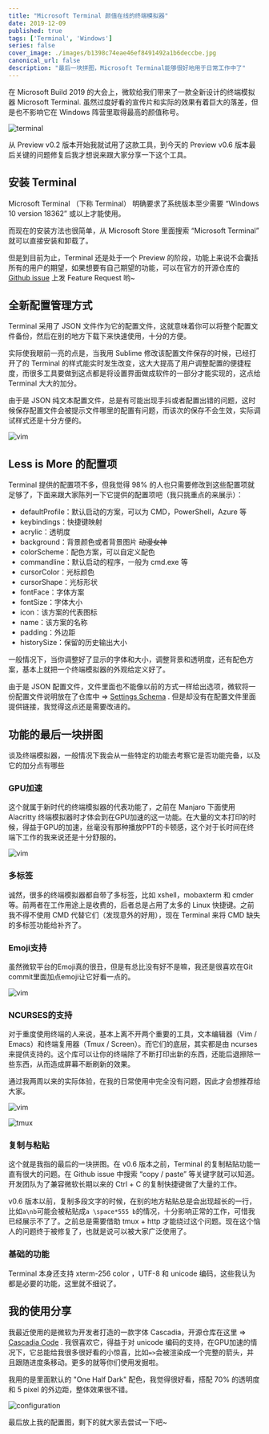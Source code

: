 ```yaml
---
title: "Microsoft Terminal 颜值在线的终端模拟器"
date: 2019-12-09
published: true
tags: ['Terminal', 'Windows']
series: false
cover_image: ./images/b1398c74eae46ef8491492a1b6deccbe.jpg
canonical_url: false
description: "最后一块拼图，Microsoft Terminal能够很好地用于日常工作中了"
---
```


在 Microsoft Build 2019 的大会上，微软给我们带来了一款全新设计的终端模拟器 Microsoft Terminal. 虽然过度好看的宣传片和实际的效果有着巨大的落差，但是也不影响它在 Windows 阵营里取得最高的颜值称号。

![terminal](http://wsine.cn-gd.ufileos.com/image/1746B559BC9685F1E4D9BFFF9F5F9EAC.png)

从 Preview v0.2 版本开始我就试用了这款工具，到今天的 Preview v0.6 版本最后关键的问题修复后我才想说来跟大家分享一下这个工具。

## 安装 Terminal

Microsoft Terminal （下称 Terminal） 明确要求了系统版本至少需要 “Windows 10 version 18362” 或以上才能使用。

而现在的安装方法也很简单，从 Microsoft Store 里面搜索 “Microsoft Terminal” 就可以直接安装和卸载了。

但是到目前为止，Terminal 还是处于一个 Preview 的阶段，功能上来说不会囊括所有的用户的期望，如果想要有自己期望的功能，可以在官方的开源仓库的 [Github issue](https://github.com/microsoft/terminal/issues) 上发 Feature Request 哟~

## 全新配置管理方式

Terminal 采用了 JSON 文件作为它的配置文件，这就意味着你可以将整个配置文件备份，然后在别的地方下载下来快速使用，十分的方便。

实际使我眼前一亮的点是，当我用 Sublime 修改该配置文件保存的时候，已经打开了的 Terminal 的样式能实时发生改变，这大大提高了用户调整配置的便捷程度，而很多工具要做到这点都是将设置界面做成软件的一部分才能实现的，这点给 Terminal 大大的加分。

由于是 JSON 纯文本配置文件，总是有可能出现手抖或者配置出错的问题，这时候保存配置文件会被提示文件哪里的配置有问题，而该次的保存不会生效，实际调试样式还是十分方便的。

![vim](http://wsine.cn-gd.ufileos.com/image/52104FB432B5BCF495FA7E7C056DBA6C.gif)

## Less is More 的配置项

Terminal 提供的配置项不多，但我觉得 98% 的人也只需要修改到这些配置项就足够了，下面来跟大家陈列一下它提供的配置项吧（我只挑重点的来展示）：

- defaultProfile：默认启动的方案，可以为 CMD，PowerShell，Azure 等
- keybindings：快捷键映射
- acrylic：透明度
- background：背景颜色或者背景图片 ~~动漫女神~~
- colorScheme：配色方案，可以自定义配色
- commandline：默认启动的程序，一般为 cmd.exe 等
- cursorColor：光标颜色
- cursorShape：光标形状
- fontFace：字体方案
- fontSize：字体大小
- icon：该方案的代表图标
- name：该方案的名称
- padding：外边距
- historySize：保留的历史输出大小

一般情况下，当你调整好了显示的字体和大小，调整背景和透明度，还有配色方案，基本上就把一个终端模拟器的外观给定义好了。

由于是 JSON 配置文件，文件里面也不能像以前的方式一样给出选项，微软将一份配置文件说明放在了仓库中 => [Settings Schema](https://github.com/microsoft/terminal/blob/master/doc/cascadia/SettingsSchema.md) . 但是却没有在配置文件里面提供链接，我觉得这点还是需要改进的。

## 功能的最后一块拼图

谈及终端模拟器，一般情况下我会从一些特定的功能去考察它是否功能完备，以及它的加分点有哪些

### GPU加速

这个就属于新时代的终端模拟器的代表功能了，之前在 Manjaro 下面使用 Alacritty 终端模拟器时才体会到在GPU加速的这一功能。在大量的文本打印的时候，得益于GPU的加速，丝毫没有那种播放PPT的卡顿感，这个对于长时间在终端下工作的我来说还是十分舒服的。

![vim](http://wsine.cn-gd.ufileos.com/image/CC87571D29A2461C0502CF5A3C9268A9.gif)

### 多标签

诚然，很多的终端模拟器都自带了多标签，比如 xshell，mobaxterm 和 cmder 等。前两者在工作用途上是收费的，后者总是占用了太多的 Linux 快捷键。之前我不得不使用 CMD 代替它们（发现意外的好用），现在 Terminal 来将 CMD 缺失的多标签功能给补齐了。

### Emoji支持

虽然微软平台的Emoji真的很丑，但是有总比没有好不是嘛，我还是很喜欢在Git commit里面加点emoji让它好看一点的。

![vim](http://wsine.cn-gd.ufileos.com/image/E56D8ABFB6EA3F8AF3782EC3B0DBFF0B.png)

### NCURSES的支持

对于重度使用终端的人来说，基本上离不开两个重要的工具，文本编辑器（Vim / Emacs）和终端复用器（Tmux / Screen）。而它们的底层，其实都是由 ncurses 来提供支持的。这个库可以让你的终端除了不断打印出新的东西，还能后退擦除一些东西，从而造成屏幕不断刷新的效果。

通过我两周以来的实际体验，在我的日常使用中完全没有问题，因此才会想推荐给大家。

![vim](http://wsine.cn-gd.ufileos.com/image/63A4C2739333EFDD11711E7F9D791BA8.png)

![tmux](http://wsine.cn-gd.ufileos.com/image/C85D32FC99D632208A9B029AAD6E2FB3.png)

### 复制与粘贴

这个就是我指的最后的一块拼图。在 v0.6 版本之前，Terminal 的复制粘贴功能一直有很大的问题。在 Github issue 中搜索 “copy / paste” 等关键字就可以知道。开发团队为了兼容微软长期以来的 Ctrl + C 的复制快捷键做了大量的工作。

v0.6 版本以前，复制多段文字的时候，在别的地方粘贴总是会出现超长的一行，比如`a\nb`可能会被粘贴成`a \space*555 b`的情况，十分影响正常的工作，可惜我已经展示不了了。之前总是需要借助 tmux + http 才能绕过这个问题。现在这个恼人的问题终于被修复了，也就是说可以被大家广泛使用了。

### 基础的功能

Terminal 本身还支持 xterm-256 color ，UTF-8 和 unicode 编码，这些我认为都是必要的功能，这里就不细说了。

## 我的使用分享

我最近使用的是微软为开发者打造的一款字体 Cascadia，开源仓库在这里 => [Cascadia Code](https://github.com/microsoft/cascadia-code/releases) . 我很喜欢它，得益于对 unicode 编码的支持，在GPU加速的情况下，它总能给我很多很好看的小惊喜，比如`=>`会被渲染成一个完整的箭头，并且跟随进度条移动。更多的就等你们使用发掘啦。

我用的是里面默认的 "One Half Dark" 配色，我觉得很好看，搭配 70% 的透明度和 5 pixel 的外边距，整体效果很不错。

![configuration](http://wsine.cn-gd.ufileos.com/image/8480A1CD36C62A350D33E5F09904EDAC.png)

最后放上我的配置图，剩下的就大家去尝试一下吧~
